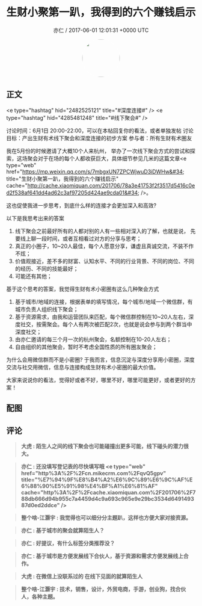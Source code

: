 <h1 align="center">生财小聚第一趴，我得到的六个赚钱启示</h1>
<p align="center">
    <a>亦仁 / 2017-06-01 12:01:31 &#43;0000 UTC</a>
</p>

<div align="center">
    <img src="https://images.zsxq.com/Fn3NQqCN8nuGF86yZPXSbEsl0mb3?e=1590940799&amp;token=kIxbL07-8jAj8w1n4s9zv64FuZZNEATmlU_Vm6zD:pfbNc8W3hS0oYG_hyXXh_rHMHuc=" width="100" height="100" style="border:1px solid;border-radius:50%; color:#ffffff"/>
</div>

## 正文

<div>
&lt;e type=&#34;hashtag&#34; hid=&#34;2482525121&#34; title=&#34;#深度连接#&#34; /&gt;  &lt;e type=&#34;hashtag&#34; hid=&#34;4285481248&#34; title=&#34;#线下聚会#&#34; /&gt;  

讨论时间：6月1日 20:00-22:00，可以在本帖回复你的看法，或者单独发帖
讨论目标：产出生财有术线下聚会和深度连接的初步方案
参与者：所有生财有术圈友

我在5月份的时候邀请了大概10个人来杭州， 举办了一次线下聚会方式的尝试和探索，这场聚会对于在场的每个人都收获巨大，具体细节参见几米的这篇文章&lt;e type=&#34;web&#34; href=&#34;https://mp.weixin.qq.com/s/7mbgxUN7ZPCWjwuD3iDWHw&#34; title=&#34;生财小聚第一趴，我得到的六个赚钱启示&#34; cache=&#34;http://cache.xiaomiquan.com/201706/78a3e41753f2f3517d5416c0ed2f538af641dd4ad62c3af97205d424ae9cda01&#34; /&gt;。

这也促使我进一步思考，到底什么样的连接才会更加深入和高效?

以下是我思考出来的答案
1. 线下聚会之前最好所有的人都对别的人有一些相对深入的了解，也就是说， 先要线上聊一段时间，或者互相看过对方的分享与思考；
2. 真正的小圈子，10~20人最佳，每个人愿意分享，谦虚且真诚交流，不装不作不炫；
3. 价值观接近，差不多的财富、认知水平、不同的行业背景、不同的岗位、不同的经历、不同的技能最好；
4. 可能还有其他；

基于这个思考的答案，我觉得生财有术小密圈有这么几种聚会方式
1. 基于城市/地域的连接，根据表单的填写情况，每个城市/地域一个微信群，有城市负责人组织线下聚会；
2. 基于资源需求，由我和运营团队来匹配，每个微信群控制在10~20人左右，深度社交，按需聚会。每个人有两次被匹配2次，也就是说会参与到两个群当中深度社交；
3. 由亦仁邀请的每三个月一次的杭州聚会，名额控制在10-20人左右；
4. 自由组织的其他聚会，暂时不考虑全国性质的所有圈友聚会；

为什么会用微信群而不是小密圈?
于我而言，信息沉淀与深度分享用小密圈，深度交流与社交用微信，信息与连接构成生财有术小密圈的最大价值。

大家来说说你的看法，觉得好或者不好，哪里不好，哪里可能更好，或者更好的方案！
</div>

## 配图
<div class="image" align="center">

</div>

## 评论

<div align="left">
<div>

<blockquote >
<span> <strong>大虎 : 陌生人之间的线下聚会也可能碰撞出更多可能，线下碰头的潜力很大。 </strong></span>
</blockquote>

<blockquote >
<span> <strong>亦仁 : 还没填写登记表的尽快填写哦 &lt;e type=&#34;web&#34; href=&#34;http%3A%2F%2Fcn.mikecrm.com%2FqvQ5gpv&#34; title=&#34;%E7%94%9F%E8%B4%A2%E6%9C%89%E6%9C%AF%E6%88%90%E5%91%98%E4%BF%A1%E6%81%AF&#34; cache=&#34;http%3A%2F%2Fcache.xiaomiquan.com%2F201706%2F788db666d94b955c7a4459d4c9a693c965e9e29bc3534d649149387d0ed2ddce&#34; /&gt; </strong></span>
</blockquote>

<blockquote >
<span> <strong>整个啥-江灏宇 : 我觉得也可以细分分主题趴，这样也方便大家对接资源。 </strong></span>
</blockquote>

<blockquote >
<span> <strong>亦仁 : 基于城市的聚会就算陌生人？ </strong></span>
</blockquote>

<blockquote >
<span> <strong>亦仁 : 好提议，有什么标签分类推荐没？ </strong></span>
</blockquote>

<blockquote >
<span> <strong>亦仁 : 基于城市是方便发展线下合伙人，基于资源和需求方便发展线上合作。 </strong></span>
</blockquote>

<blockquote >
<span> <strong>大虎 : 在微信上没联系过的  在线下见面的就算陌生人 </strong></span>
</blockquote>

<blockquote >
<span> <strong>整个啥-江灏宇 : 技术，销售，设计，外贸电商，手游，创业狗，找合伙人，各种主题。 </strong></span>
</blockquote>

</div>
</div>
